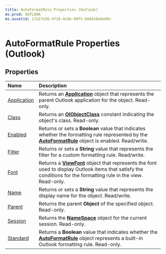 ```yaml
---
title: AutoFormatRule Properties (Outlook)
ms.prod: OUTLOOK
ms.assetid: 17a17e56-4f29-4c8e-99f5-684618e8a99c
---
```



# AutoFormatRule Properties (Outlook)

## Properties



|**Name**|**Description**|
|:-----|:-----|
|[Application](autoformatrule-application-property-outlook.md)|Returns an  **[Application](application-object-outlook.md)** object that represents the parent Outlook application for the object. Read-only.|
|[Class](autoformatrule-class-property-outlook.md)|Returns an  **[OlObjectClass](olobjectclass-enumeration-outlook.md)** constant indicating the object's class. Read-only.|
|[Enabled](autoformatrule-enabled-property-outlook.md)|Returns or sets a  **Boolean** value that indicates whether the formatting rule represented by the **[AutoFormatRule](autoformatrule-object-outlook.md)** object is enabled. Read/write.|
|[Filter](autoformatrule-filter-property-outlook.md)|Returns or sets a  **String** value that represents the filter for a custom formatting rule. Read/write.|
|[Font](autoformatrule-font-property-outlook.md)|Returns a  **[ViewFont](viewfont-object-outlook.md)** object that represents the font used to display Outlook items that satisfy the conditions for the formatting rule in the view. Read-only.|
|[Name](autoformatrule-name-property-outlook.md)|Returns or sets a  **String** value that represents the display name for the object. Read/write.|
|[Parent](autoformatrule-parent-property-outlook.md)|Returns the parent  **Object** of the specified object. Read-only.|
|[Session](autoformatrule-session-property-outlook.md)|Returns the  **[NameSpace](namespace-object-outlook.md)** object for the current session. Read-only.|
|[Standard](autoformatrule-standard-property-outlook.md)|Returns a  **Boolean** value that indicates whether the **[AutoFormatRule](autoformatrule-object-outlook.md)** object represents a built-in Outlook formatting rule. Read-only.|

